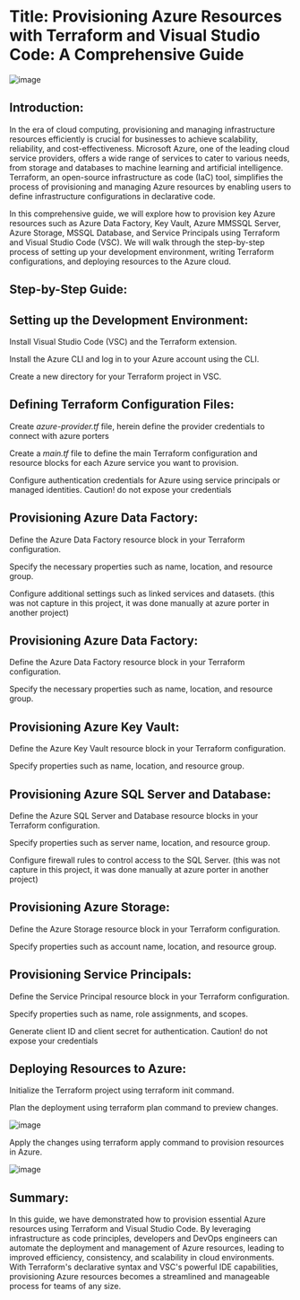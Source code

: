 # Title: Provisioning Azure Resources with Terraform and Visual Studio Code: A Comprehensive Guide

![image](https://github.com/akpatiudo/terraform-azure-resources/assets/118566096/a468fafe-82db-4ea4-8028-d1ca1f7f5a85)


## Introduction:
In the era of cloud computing, provisioning and managing infrastructure resources efficiently is crucial for businesses to achieve scalability, reliability, and cost-effectiveness. Microsoft Azure, one of the leading cloud service providers, offers a wide range of services to cater to various needs, from storage and databases to machine learning and artificial intelligence. Terraform, an open-source infrastructure as code (IaC) tool, simplifies the process of provisioning and managing Azure resources by enabling users to define infrastructure configurations in declarative code.

In this comprehensive guide, we will explore how to provision key Azure resources such as Azure Data Factory, Key Vault, Azure MMSSQL Server, Azure Storage, MSSQL Database, and Service Principals using Terraform and Visual Studio Code (VSC). We will walk through the step-by-step process of setting up your development environment, writing Terraform configurations, and deploying resources to the Azure cloud.

## Step-by-Step Guide:

## Setting up the Development Environment:

Install Visual Studio Code (VSC) and the Terraform extension.

Install the Azure CLI and log in to your Azure account using the CLI.

Create a new directory for your Terraform project in VSC.

## Defining Terraform Configuration Files:

Create *azure-provider.tf* file, herein define the provider credentials to connect with azure porters

Create a *main.tf* file to define the main Terraform configuration and resource blocks for each Azure service you want to provision.

Configure authentication credentials for Azure using service principals or managed identities. Caution! do not expose your credentials 

## Provisioning Azure Data Factory:

Define the Azure Data Factory resource block in your Terraform configuration.

Specify the necessary properties such as name, location, and resource group.

Configure additional settings such as linked services and datasets. (this was not capture in this project, it was done manually at azure porter in another project)

## Provisioning Azure Data Factory:

Define the Azure Data Factory resource block in your Terraform configuration.

Specify the necessary properties such as name, location, and resource group.


## Provisioning Azure Key Vault:

Define the Azure Key Vault resource block in your Terraform configuration.

Specify properties such as name, location, and resource group.

## Provisioning Azure SQL Server and Database:

Define the Azure SQL Server and Database resource blocks in your Terraform configuration.

Specify properties such as server name, location, and resource group.

Configure firewall rules to control access to the SQL Server. (this was not capture in this project, it was done manually at azure porter in another project)

## Provisioning Azure Storage:

Define the Azure Storage resource block in your Terraform configuration.

Specify properties such as account name, location, and resource group.

## Provisioning Service Principals:

Define the Service Principal resource block in your Terraform configuration.

Specify properties such as name, role assignments, and scopes.

Generate client ID and client secret for authentication. Caution! do not expose your credentials 

## Deploying Resources to Azure:

Initialize the Terraform project using terraform init command.

Plan the deployment using terraform plan command to preview changes.

![image](https://github.com/akpatiudo/terraform-azure-resources/assets/118566096/2b6bf19f-7e6f-40b6-964a-cb3ddf9447e7)


Apply the changes using terraform apply command to provision resources in Azure.

![image](https://github.com/akpatiudo/terraform-azure-resources/assets/118566096/77935073-beb8-49e0-9b8a-170977ff584e)



## Summary:
In this guide, we have demonstrated how to provision essential Azure resources using Terraform and Visual Studio Code. By leveraging infrastructure as code principles, developers and DevOps engineers can automate the deployment and management of Azure resources, leading to improved efficiency, consistency, and scalability in cloud environments. With Terraform's declarative syntax and VSC's powerful IDE capabilities, provisioning Azure resources becomes a streamlined and manageable process for teams of any size.
